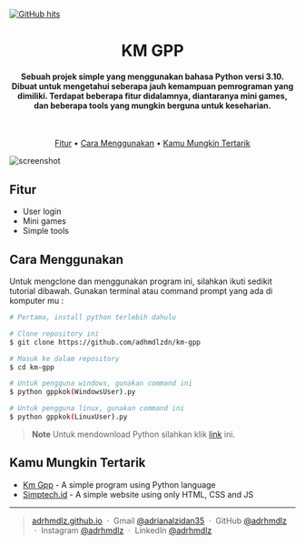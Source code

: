<a href="https://github.com/adrhmdlz/km-gpp" target="_blank"><img alt="GitHub hits" src="https://img.shields.io/github/last-commit/adrhmdlz/km-gpp?label=repository%20updated&style=flat-square"></a>

<h1 align="center">
  <!--
  <a href="http://www.amitmerchant.com/electron-markdownify"><img src="https://raw.githubusercontent.com/amitmerchant1990/electron-markdownify/master/app/img/markdownify.png" alt="Markdownify" width="200"></a>
  -->
  KM GPP
  <br>
</h1>

<h4 align="center">Sebuah projek simple yang menggunakan bahasa Python versi 3.10. Dibuat untuk mengetahui seberapa jauh kemampuan pemrograman yang dimiliki. Terdapat beberapa fitur didalamnya, diantaranya mini games, dan beberapa tools yang mungkin berguna untuk keseharian.</h4>

<br>

<p align="center">
  <a href="#fitur">Fitur</a> •
  <a href="#cara-menggunakan">Cara Menggunakan</a> •
  <a href="#kamu-mungkin-tertarik">Kamu Mungkin Tertarik</a>
</p>


![screenshot](https://raw.githubusercontent.com/adhmdlzdn/km-gpp/master/assets/Screenshot.png)


## Fitur

* User login
* Mini games
* Simple tools

## Cara Menggunakan

Untuk mengclone dan menggunakan program ini, silahkan ikuti sedikit tutorial dibawah. Gunakan terminal atau command prompt yang ada di komputer mu :

```bash
# Pertama, install python terlebih dahulu

# Clone repository ini
$ git clone https://github.com/adhmdlzdn/km-gpp

# Masuk ke dalam repository
$ cd km-gpp

# Untuk pengguna windows, gunakan command ini
$ python gppkok(WindowsUser).py

# Untuk pengguna linux, gunakan command ini
$ python gppkok(LinuxUser).py
```

> **Note**
> Untuk mendownload Python silahkan klik [link](https://www.python.org/downloads/) ini.


## Kamu Mungkin Tertarik

- [Km Gpp](https://github.com/adrhmdlz/km-gpp) - A simple program using Python language
- [Simptech.id](https://github.com/adrhmdlz/simptech-id) - A simple website using only HTML, CSS and JS

---

> [adrhmdlz.github.io](https://adrhmdlz.github.io) &nbsp;&middot;&nbsp;
> Gmail [@adrianalzidan35](mailto:adrianalzidan35@gmail.com) &nbsp;&middot;&nbsp;
> GitHub [@adrhmdlz](https://github.com/adrhmdlz) &nbsp;&middot;&nbsp;
> Instagram [@adrhmdlz](https://instagram.com/adrhmdlz) &nbsp;&middot;&nbsp;
> LinkedIn [@adrhmdlz](https://www.linkedin.com/in/adrhmdlz/)